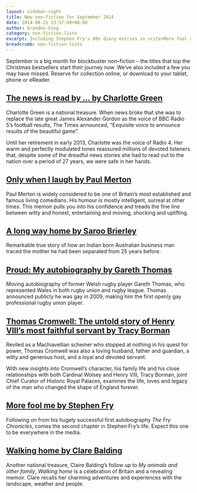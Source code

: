 ```yaml
---
layout: sidebar-right
title: New non–fiction for September 2014
date: 2014-08-21 13:57:49+00:00
author: brandon-king
category: non-fiction-lists
excerpt: Including Stephen Fry's 80s diary entries in <cite>More fool me</cite>, and Charlotte Green and Clare Balding's autobiographies.
breadcrumb: non-fiction-lists
---
```

<div class="panel">
  <p>
    September is a big month for blockbuster non&#8211;fiction &#8211; the titles that top the Christmas bestsellers start their journey now. We&#8217;ve also included a few you may have missed. Reserve for collection online, or download to your tablet, phone or eReader.
  </p>
</div>

## [The news is read by &hellip; by Charlotte Green](https://suffolk.spydus.co.uk/cgi-bin/spydus.exe/ENQ/OPAC/BIBENQ/55712356?QRY=CTIBIB%3C%20IRN%2840361443%29&QRYTEXT=The%20news%20is%20read%20by)

Charlotte Green is a national treasure. When news broke that she was to replace the late great James Alexander Gordon as the voice of BBC Radio 5&#8217;s football results, The Times announced, &#8220;Exquisite voice to announce results of the beautiful game&#8221;.

Until her retirement in early 2013, Charlotte was the voice of Radio 4. Her warm and perfectly modulated tones reassured millions of devoted listeners that, despite some of the dreadful news stories she had to read out to the nation over a period of 27 years, we were safe in her hands.

## [Only when I laugh by Paul Merton](https://suffolk.spydus.co.uk/cgi-bin/spydus.exe/ENQ/OPAC/BIBENQ/55712944?QRY=CTIBIB%3C%20IRN%2831447915%29&QRYTEXT=Long%20%26%20Short%20of%20It%20My%20Autobiography)

Paul Merton is widely considered to be one of Britain&#8217;s most established and famous living comedians. His humour is mostly intelligent, surreal at other times. This memoir pulls you into his confidence and treads the fine line between witty and honest, entertaining and moving, shocking and uplifting.

## [A long way home by Saroo Brierley](https://suffolk.spydus.co.uk/cgi-bin/spydus.exe/ENQ/OPAC/BIBENQ/55713508?QRY=CTIBIB%3C%20IRN%28447223%29&QRYTEXT=A%20long%20way%20home)

Remarkable true story of how an Indian born Australian business man traced the mother he had been separated from 25 years before.

## [Proud: My autobiography by Gareth Thomas](https://suffolk.spydus.co.uk/cgi-bin/spydus.exe/ENQ/OPAC/BIBENQ/55714002?QRY=CTIBIB%3C%20IRN%2840361926%29&QRYTEXT=Proud%20%3A%20my%20autobiography)

Moving autobiography of former Welsh rugby player Gareth Thomas, who represented Wales in both rugby union and rugby league. Thomas announced publicly he was gay in 2009, making him the first openly gay professional rugby union player.

## [Thomas Cromwell: The untold story of Henry VIII&#8217;s most faithful servant by Tracy Borman](https://suffolk.spydus.co.uk/cgi-bin/spydus.exe/ENQ/OPAC/BIBENQ/55714851?QRY=CTIBIB%3C%20IRN%2840611447%29&QRYTEXT=Thomas%20Cromwell%20%3A%20the%20untold%20story%20of%20Henry%20VIII%27s%20mo)

Reviled as a Machiavellian schemer who stopped at nothing in his quest for power, Thomas Cromwell was also a loving husband, father and guardian, a witty and generous host, and a loyal and devoted servant.

With new insights into Cromwell&#8217;s character, his family life and his close relationships with both Cardinal Wolsey and Henry VIII, Tracy Borman, joint Chief Curator of Historic Royal Palaces, examines the life, loves and legacy of the man who changed the shape of England forever.

## [More fool me by Stephen Fry](https://suffolk.spydus.co.uk/cgi-bin/spydus.exe/ENQ/OPAC/BIBENQ/55715286?QRY=CTIBIB%3C%20IRN%2841681296%29&QRYTEXT=More%20fool%20me)

Following on from his hugely successful first autobiography <cite>The Fry Chronicles</cite>, comes the second chapter in Stephen Fry&#8217;s life. Expect this one to be everywhere in the media.

## [Walking home by Clare Balding](https://suffolk.spydus.co.uk/cgi-bin/spydus.exe/ENQ/OPAC/BIBENQ/55715922?QRY=CTIBIB%3C%20IRN%2839947085%29&QRYTEXT=Walking%20home%20%3A%20a%20very%20British%20adventure)

Another national treasure, Claire Balding’s follow up to <cite>My animals and other family</cite>, <cite>Walking home</cite> is a celebration of Britain and a revealing memoir. Clare recalls her charming adventures and experiences with the landscape, weather and people.
